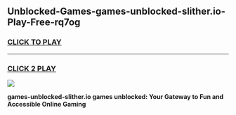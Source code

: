 
## Unblocked-Games-games-unblocked-slither.io-Play-Free-rq7og
<h3>
<a href="https://premium76.site?title=games-unblocked-slither.io&ref=20A">CLICK TO PLAY</a></h3>
<hr>

<h3>
<a href="https://premium76.site?title=games-unblocked-slither.io&ref=20A">CLICK 2 PLAY</a>
  
</h3>

<a href="https://premium76.site?title=games-unblocked-slither.io&ref=20A"><img src="https://clearcache.store/games.png"></a>


**games-unblocked-slither.io games unblocked: Your Gateway to Fun and Accessible Online Gaming**
